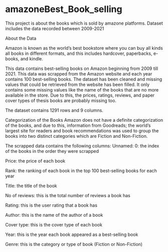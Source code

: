 # amazoneBest_Book_selling
This project is about the books which is sold by amazone platforms. Dataset includes the data recorded between 2009-2021


About the Data

Amazon is known as the world’s best bookstore where you can buy all kinds all books in different formats, and this includes hardcover, paperbacks, e-books, and kindle.

This data contains best-selling books on Amazon beginning from 2009 till 2021. This data was scrapped from the Amazon website and each year contains 100 best-selling books. The dataset has been cleaned and missing values that could be retrieved from the website has been filled. It only contains some missing values like the name of the books that are no more available in the store. Due to this, the prices, ratings, reviews, and paper cover types of thesis books are probably missing too.

The dataset contains 1291 rows and 9 columns.

Categorization of the Books
Amazon does not have a definite categorization of the books, and due to this, information from Goodreads; the world’s largest site for readers and book recommendations was used to group the books into two distinct categories which are Fiction and Non-Fiction.

The scrapped data contains the following columns:
Unnamed: 0: the index of the books in the order they were scrapped

Price: the price of each book

Rank: the ranking of each book in the top 100 best-selling books for each year

Title: the title of the book

No of reviews: this is the total number of reviews a book has

Rating: this is the user rating that a book has

Author: this is the name of the author of a book

Cover type: this is the cover type of each book

Year: this is the year each book appeared as a best-selling book

Genre: this is the category or type of book (Fiction or Non-Fiction)
